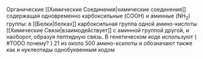 Органические [[Химические Соединения|химические соединения]] содержащая одновременно карбоксильные (COOH) и аминные (NH$_2$) группы: в [[Белки|белках]] карбоксильная группа одной амино-кислоты [[Химические Связи|взаимодействует]] с аминной группой другой, и наоборот, образуя пептидную связь. В генетическом коде используют ( #TODO почему? ) 21 из около 500 амино-ксилоты и обозначают также как и нуклеотиды однобуквенным кодом 